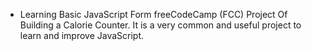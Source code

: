 - Learning Basic JavaScript Form freeCodeCamp (FCC) Project Of Building a Calorie Counter. It is a very common and useful project to learn and improve JavaScript.
